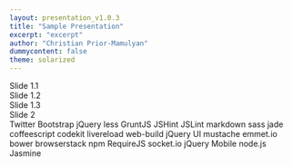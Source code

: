 ```yaml
---
layout: presentation_v1.0.3
title: "Sample Presentation"
excerpt: "excerpt"
author: "Christian Prior-Mamulyan"
dummycontent: false
theme: solarized
---
```



<section>
<section>Slide 1.1</section>
<section>Slide 1.2</section>
<section>Slide 1.3</section>
</section>

<section>Slide 2</section>
<section tagcloud>
    Twitter Bootstrap
    jQuery
    less
    GruntJS
    JSHint
    JSLint
    markdown
    sass
    jade
    coffeescript
    codekit
    livereload
    web-build
    jQuery UI
    mustache
    emmet.io
    bower
    browserstack
    npm
    RequireJS
    socket.io
    jQuery Mobile
    node.js
    Jasmine
 </section>